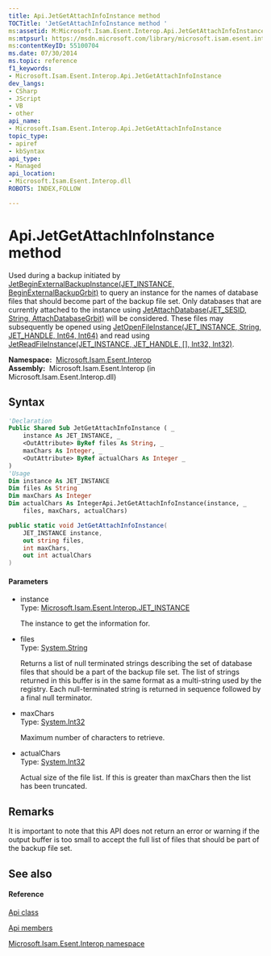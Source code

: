 ```yaml
---
title: Api.JetGetAttachInfoInstance method 
TOCTitle: 'JetGetAttachInfoInstance method '
ms:assetid: M:Microsoft.Isam.Esent.Interop.Api.JetGetAttachInfoInstance(Microsoft.Isam.Esent.Interop.JET_INSTANCE,System.String@,System.Int32,System.Int32@)
ms:mtpsurl: https://msdn.microsoft.com/library/microsoft.isam.esent.interop.api.jetgetattachinfoinstance(v=EXCHG.10)
ms:contentKeyID: 55100704
ms.date: 07/30/2014
ms.topic: reference
f1_keywords:
- Microsoft.Isam.Esent.Interop.Api.JetGetAttachInfoInstance
dev_langs:
- CSharp
- JScript
- VB
- other
api_name: 
- Microsoft.Isam.Esent.Interop.Api.JetGetAttachInfoInstance
topic_type: 
- apiref
- kbSyntax
api_type: 
- Managed
api_location: 
- Microsoft.Isam.Esent.Interop.dll
ROBOTS: INDEX,FOLLOW

---
```


# Api.JetGetAttachInfoInstance method

Used during a backup initiated by [JetBeginExternalBackupInstance(JET_INSTANCE, BeginExternalBackupGrbit)](dn292104\(v=exchg.10\).md) to query an instance for the names of database files that should become part of the backup file set. Only databases that are currently attached to the instance using [JetAttachDatabase(JET_SESID, String, AttachDatabaseGrbit)](dn292096\(v=exchg.10\).md) will be considered. These files may subsequently be opened using [JetOpenFileInstance(JET_INSTANCE, String, JET_HANDLE, Int64, Int64)](dn292230\(v=exchg.10\).md) and read using [JetReadFileInstance(JET_INSTANCE, JET_HANDLE, \[\], Int32, Int32)](dn332987\(v=exchg.10\).md).

**Namespace:**  [Microsoft.Isam.Esent.Interop](hh596136\(v=exchg.10\).md)  
**Assembly:**  Microsoft.Isam.Esent.Interop (in Microsoft.Isam.Esent.Interop.dll)

## Syntax

``` vb
'Declaration
Public Shared Sub JetGetAttachInfoInstance ( _
    instance As JET_INSTANCE, _
    <OutAttribute> ByRef files As String, _
    maxChars As Integer, _
    <OutAttribute> ByRef actualChars As Integer _
)
'Usage
Dim instance As JET_INSTANCE
Dim files As String
Dim maxChars As Integer
Dim actualChars As IntegerApi.JetGetAttachInfoInstance(instance, _
    files, maxChars, actualChars)
```

``` csharp
public static void JetGetAttachInfoInstance(
    JET_INSTANCE instance,
    out string files,
    int maxChars,
    out int actualChars
)
```

#### Parameters

  - instance  
    Type: [Microsoft.Isam.Esent.Interop.JET_INSTANCE](hh564593\(v=exchg.10\).md)  
    
    The instance to get the information for.

<!-- end list -->

  - files  
    Type: [System.String](https://docs.microsoft.com/dotnet/api/system.string?redirectedfrom=MSDN)  
    
    Returns a list of null terminated strings describing the set of database files that should be a part of the backup file set. The list of strings returned in this buffer is in the same format as a multi-string used by the registry. Each null-terminated string is returned in sequence followed by a final null terminator.

<!-- end list -->

  - maxChars  
    Type: [System.Int32](https://docs.microsoft.com/dotnet/api/system.int32?redirectedfrom=MSDN)  
    
    Maximum number of characters to retrieve.

<!-- end list -->

  - actualChars  
    Type: [System.Int32](https://docs.microsoft.com/dotnet/api/system.int32?redirectedfrom=MSDN)  
    
    Actual size of the file list. If this is greater than maxChars then the list has been truncated.

## Remarks

It is important to note that this API does not return an error or warning if the output buffer is too small to accept the full list of files that should be part of the backup file set.

## See also

#### Reference

[Api class](dn292211\(v=exchg.10\).md)

[Api members](dn292213\(v=exchg.10\).md)

[Microsoft.Isam.Esent.Interop namespace](hh596136\(v=exchg.10\).md)

